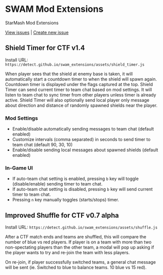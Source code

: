 # SWAM Mod Extensions
StarMash Mod Extensions

[View issues](https://github.com/Detect/swam_extensions/issues) | [Create new issue](https://github.com/Detect/swam_extensions/issues/new)

## Shield Timer for CTF v1.4

Install URL: `https://detect.github.io/swam_extensions/assets/shield_timer.js`

When player sees that the shield at enemy base is taken, it will automatically start a countdown timer to when the shield will spawn again. Countdown timer is displayed under the flags captured at the top. Shield Timer can send current timer to team chat based on mod settings. It will listen to team chat to sync timer from other players unless timer is already active. Shield Timer will also optionally send local player only message about direction and distance of randomly spawned shields near the player.

### Mod Settings

- Enable/disable automatically sending messages to team chat (default enabled)
- Customize intervals (comma separated) in seconds to send timer to team chat (default 90, 30, 10)
- Enable/disable sending local messages about spawned shields (default enabled)

### In-Game UI
- If auto-team chat setting is enabled, pressing `b` key will toggle (disable/enable) sending timer to team chat.
- If auto-team chat setting is disabled, pressing `b` key will send current timer to team chat.
- Pressing `n` key manually toggles (starts/stops) timer.

## Improved Shuffle for CTF v0.7 alpha

Install URL: `https://detect.github.io/swam_extensions/assets/shuffle.js`

After a CTF match ends and teams are shuffled, this will compare the number of blue vs red players. If player is on a team with more than two non-spectating players than the other team, a modal will pop up asking if the player wants to try and re-join the team with less players.

On re-join, if player successfully switched teams, a general chat message will be sent (ie. Switched to blue to balance teams. 10 blue vs 15 red).
